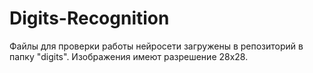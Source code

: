# Digits-Recognition

Файлы для проверки работы нейросети загружены в репозиторий в папку "digits".
Изображения имеют разрешение 28x28.
